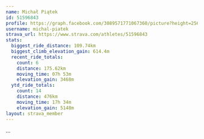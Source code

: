 ```yaml
---
name: Michał Piątek
id: 51596843
profile: https://graph.facebook.com/3089571771067360/picture?height=256&width=256
username: michal-piatek
strava_url: https://www.strava.com/athletes/51596843
stats:
  biggest_ride_distance: 109.74km
  biggest_climb_elevation_gain: 614.4m
  recent_ride_totals:
    count: 6
    distance: 175.62km
    moving_time: 07h 53m
    elevation_gain: 3468m
  ytd_ride_totals:
    count: 14
    distance: 476km
    moving_time: 17h 34m
    elevation_gain: 5148m
layout: strava_member
--- 
```

...
